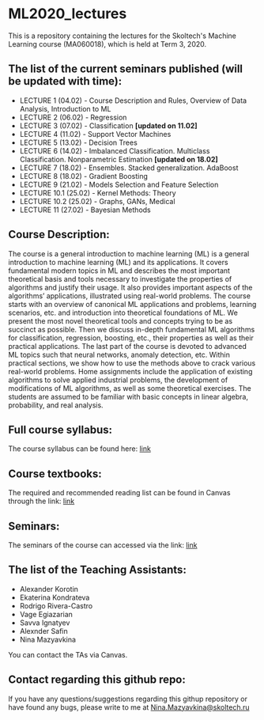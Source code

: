 # ML2020_lectures

This is a repository containing the lectures for the Skoltech's Machine Learning course (MA060018), which is held at Term 3, 2020.

## The list of the current seminars published (will be updated with time):
* LECTURE 1 (04.02) - Course Description and Rules, Overview of Data Analysis, Introduction to ML
* LECTURE 2 (06.02) - Regression
* LECTURE 3 (07.02) - Classification **[updated on 11.02]**
* LECTURE 4 (11.02) - Support Vector Machines
* LECTURE 5 (13.02) - Decision Trees
* LECTURE 6 (14.02) - Imbalanced Classification. Multiclass Classification. Nonparametric Estimation **[updated on 18.02]**
* LECTURE 7 (18.02) - Ensembles. Stacked generalization. AdaBoost
* LECTURE 8 (18.02) - Gradient Boosting
* LECTURE 9 (21.02) - Models Selection and Feature Selection
* LECTURE 10.1 (25.02) - Kernel Methods: Theory
* LECTURE 10.2 (25.02) - Graphs, GANs, Medical
* LECTURE 11 (27.02) - Bayesian Methods

## Course Description:
The course is a general introduction to machine learning (ML)  is a general introduction to machine learning (ML) and its applications. It covers fundamental modern topics in ML and describes the most important theoretical basis and tools necessary to investigate the properties of algorithms and justify their usage. It also provides important aspects of the algorithms’ applications, illustrated using real-world problems. The course starts with an overview of canonical ML applications and problems, learning scenarios, etc. and introduction into theoretical foundations of ML. We present the most novel theoretical tools and concepts trying to be as succinct as possible. Then we discuss in-depth fundamental ML algorithms for classification, regression, boosting, etc., their properties as well as their practical applications. The last part of the course is devoted to advanced ML topics such that neural networks, anomaly detection, etc. Within practical sections, we show how to use the methods above to crack various real-world problems. Home assignments include the application of existing algorithms to solve applied industrial problems, the development of modifications of ML algorithms, as well as some theoretical exercises. The students are assumed to be familiar with basic concepts in linear algebra, probability, and real analysis.

## Full course syllabus:
The course syllabus can be found here: [link](http://files.skoltech.ru/data/edu/syllabuses/2019/MA06018.pdf)

## Course textbooks:
The required and recommended reading list can be found in Canvas through the link: [link](https://skoltech.instructure.com/courses/2361/pages/textbooks) 

## Seminars:
The seminars of the course can accessed via the link: [link](https://github.com/adasegroup/ML2020_seminars)

## The list of the Teaching Assistants:
* Alexander Korotin
* Ekaterina Kondrateva
* Rodrigo Rivera-Castro 
* Vage Egiazarian
* Savva Ignatyev
* Alexnder Safin
* Nina Mazyavkina

You can contact the TAs via Canvas.

## Contact regarding this github repo:
If you have any questions/suggestions regarding this githup repository or have found any bugs, please write to me at Nina.Mazyavkina@skoltech.ru 


